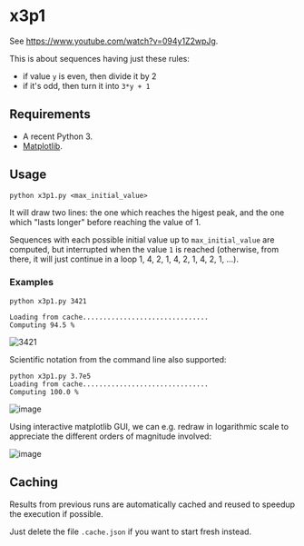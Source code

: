 # x3p1

See https://www.youtube.com/watch?v=094y1Z2wpJg.

This is about sequences having just these rules:
* if value `y` is even, then divide it by 2
* if it's odd, then turn it into `3*y + 1`

## Requirements

* A recent Python 3.
* [Matplotlib](https://matplotlib.org/).

## Usage

```
python x3p1.py <max_initial_value>
```

It will draw two lines: the one which reaches the higest peak,
and the one which "lasts longer" before reaching the value of 1.

Sequences with each possible initial value up to `max_initial_value` are computed,
but interrupted when the value `1` is reached
(otherwise, from there, it will just continue in a loop 1, 4, 2, 1, 4, 2, 1, 4, 2, 1, ...).

### Examples

```
python x3p1.py 3421

Loading from cache...............................
Computing 94.5 %
```


![3421](https://user-images.githubusercontent.com/55979/158028295-6ad65564-446f-4e34-886f-0269cd05cd6f.png)

Scientific notation from the command line also supported:

```
python x3p1.py 3.7e5
Loading from cache...............................
Computing 100.0 %
```

![image](https://user-images.githubusercontent.com/55979/158028401-1ba7444f-e505-47a9-8b3d-24db3f940072.png)

Using interactive matplotlib GUI, we can e.g. redraw in logarithmic scale to appreciate the different orders of magnitude involved:

![image](https://user-images.githubusercontent.com/55979/158028504-9ac0198b-8653-4a02-bbac-cf0b383b345c.png)

## Caching

Results from previous runs are automatically cached and reused to speedup the execution if possible.

Just delete the file `.cache.json` if you want to start fresh instead.
